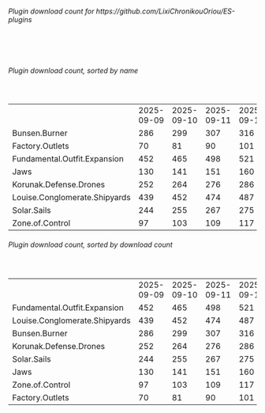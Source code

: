 <h6>Plugin download count for https://github.com/LixiChronikouOriou/ES-plugins</h6><br>
<br>
<h6>Plugin download count, sorted by name</h6><sub><sup><br>
<table>
	<tr>
		<td></td>
		<td>2025-09-09</td>
		<td>2025-09-10</td>
		<td>2025-09-11</td>
		<td>2025-09-12</td>
		<td>2025-09-13</td>
		<td>2025-09-14</td>
		<td>2025-09-15</td>
		<td>today +</td>
	</tr>
	<tr>
		<td>Bunsen.Burner</td>
		<td>286</td>
		<td>299</td>
		<td>307</td>
		<td>316</td>
		<td>325</td>
		<td>330</td>
		<td>337</td>
		<td>+ 7</td>
	</tr>
	<tr>
		<td>Factory.Outlets</td>
		<td>70</td>
		<td>81</td>
		<td>90</td>
		<td>101</td>
		<td>113</td>
		<td>119</td>
		<td>126</td>
		<td>+ 7</td>
	</tr>
	<tr>
		<td>Fundamental.Outfit.Expansion</td>
		<td>452</td>
		<td>465</td>
		<td>498</td>
		<td>521</td>
		<td>541</td>
		<td>550</td>
		<td>559</td>
		<td>+ 9</td>
	</tr>
	<tr>
		<td>Jaws</td>
		<td>130</td>
		<td>141</td>
		<td>151</td>
		<td>160</td>
		<td>169</td>
		<td>176</td>
		<td>181</td>
		<td>+ 5</td>
	</tr>
	<tr>
		<td>Korunak.Defense.Drones</td>
		<td>252</td>
		<td>264</td>
		<td>276</td>
		<td>286</td>
		<td>294</td>
		<td>299</td>
		<td>306</td>
		<td>+ 7</td>
	</tr>
	<tr>
		<td>Louise.Conglomerate.Shipyards</td>
		<td>439</td>
		<td>452</td>
		<td>474</td>
		<td>487</td>
		<td>495</td>
		<td>501</td>
		<td>508</td>
		<td>+ 7</td>
	</tr>
	<tr>
		<td>Solar.Sails</td>
		<td>244</td>
		<td>255</td>
		<td>267</td>
		<td>275</td>
		<td>283</td>
		<td>289</td>
		<td>297</td>
		<td>+ 8</td>
	</tr>
	<tr>
		<td>Zone.of.Control</td>
		<td>97</td>
		<td>103</td>
		<td>109</td>
		<td>117</td>
		<td>126</td>
		<td>132</td>
		<td>139</td>
		<td>+ 7</td>
	</tr>
</table>
</sub></sup>
<h6>Plugin download count, sorted by download count</h6><sub><sup><br>
<table>
	<tr>
		<td></td>
		<td>2025-09-09</td>
		<td>2025-09-10</td>
		<td>2025-09-11</td>
		<td>2025-09-12</td>
		<td>2025-09-13</td>
		<td>2025-09-14</td>
		<td>2025-09-15</td>
		<td>today +</td>
	</tr>
	<tr>
		<td>Fundamental.Outfit.Expansion</td>
		<td>452</td>
		<td>465</td>
		<td>498</td>
		<td>521</td>
		<td>541</td>
		<td>550</td>
		<td>559</td>
		<td>+ 9</td>
	</tr>
	<tr>
		<td>Louise.Conglomerate.Shipyards</td>
		<td>439</td>
		<td>452</td>
		<td>474</td>
		<td>487</td>
		<td>495</td>
		<td>501</td>
		<td>508</td>
		<td>+ 7</td>
	</tr>
	<tr>
		<td>Bunsen.Burner</td>
		<td>286</td>
		<td>299</td>
		<td>307</td>
		<td>316</td>
		<td>325</td>
		<td>330</td>
		<td>337</td>
		<td>+ 7</td>
	</tr>
	<tr>
		<td>Korunak.Defense.Drones</td>
		<td>252</td>
		<td>264</td>
		<td>276</td>
		<td>286</td>
		<td>294</td>
		<td>299</td>
		<td>306</td>
		<td>+ 7</td>
	</tr>
	<tr>
		<td>Solar.Sails</td>
		<td>244</td>
		<td>255</td>
		<td>267</td>
		<td>275</td>
		<td>283</td>
		<td>289</td>
		<td>297</td>
		<td>+ 8</td>
	</tr>
	<tr>
		<td>Jaws</td>
		<td>130</td>
		<td>141</td>
		<td>151</td>
		<td>160</td>
		<td>169</td>
		<td>176</td>
		<td>181</td>
		<td>+ 5</td>
	</tr>
	<tr>
		<td>Zone.of.Control</td>
		<td>97</td>
		<td>103</td>
		<td>109</td>
		<td>117</td>
		<td>126</td>
		<td>132</td>
		<td>139</td>
		<td>+ 7</td>
	</tr>
	<tr>
		<td>Factory.Outlets</td>
		<td>70</td>
		<td>81</td>
		<td>90</td>
		<td>101</td>
		<td>113</td>
		<td>119</td>
		<td>126</td>
		<td>+ 7</td>
	</tr>
</table>
</sub></sup>
